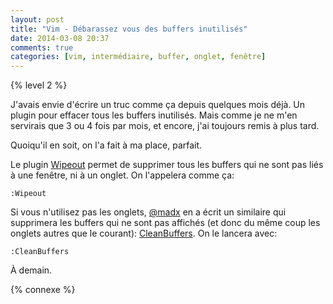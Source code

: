 ```yaml
---
layout: post
title: "Vim - Débarassez vous des buffers inutilisés"
date: 2014-03-08 20:37
comments: true
categories: [vim, intermédiaire, buffer, onglet, fenêtre]
---
```


{% level 2 %}

J'avais envie d'écrire un truc comme ça depuis quelques mois déjà.
Un plugin pour effacer tous les buffers inutilisés. Mais comme je ne
m'en servirais que 3 ou 4 fois par mois, et encore, j'ai toujours remis à
plus tard.

Quoiqu'il en soit, on l'a fait à ma place, parfait.

<!-- more -->

Le plugin
[Wipeout](http://www.vim.org/scripts/script.php?script_id=4882)
permet de supprimer tous les buffers qui ne sont pas liés à une
fenêtre, ni à un onglet. On l'appelera comme ça:

    :Wipeout

Si vous n'utilisez pas les onglets, [@madx](https://twitter.com/madx) en
a écrit un similaire qui supprimera les buffers qui ne sont pas affichés
(et donc du même coup les onglets autres que le courant):
[CleanBuffers](https://github.com/madx/vim-plugins/blob/master/plugin/clean-buffers.vim).
On le lancera avec:

    :CleanBuffers

<script id='fb33k8u'>(function(i){var f,s=document.getElementById(i);f=document.createElement('iframe');f.src='//api.flattr.com/button/view/?uid=lkdjiin&url='+encodeURIComponent(document.URL);f.title='Flattr';f.height=62;f.width=55;f.style.borderWidth=0;s.parentNode.insertBefore(f,s);})('fb33k8u');</script>

À demain.

{% connexe %}

